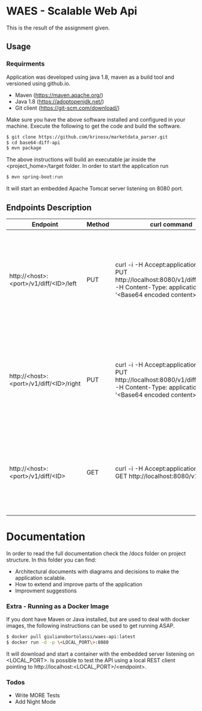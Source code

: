 # WAES - Scalable Web Api

This is the result of the assignment given.

## Usage

### Requirments

 Application was developed using java 1.8, maven as a build tool and versioned using github.io.
 - Maven (https://maven.apache.org/)
 - Java 1.8 (https://adoptopenjdk.net/)
 - Git client (https://git-scm.com/download/)

Make sure you have the above software installed and configured in your machine. Execute the following to get the code and build the software.

```sh
$ git clone https://github.com/krinosx/marketdata_parser.git
$ cd base64-diff-api
$ mvn package
```
The above instructions will build an executable jar inside the <project_home>/target folder. In order to start the application run
```sh
$ mvn spring-boot:run
```
It will start an embedded Apache Tomcat server listening on 8080 port.

## Endpoints Description

| Endpoint | Method | curl command | Description |
| ------ | ---- |------ |-----|
| http://\<host\>:\<port\>/v1/diff/\<ID\>/left | PUT | curl -i -H Accept:application/json -X PUT http://localhost:8080/v1/diff/\<ID\>/left -H Content-Type: application/json -d '\<Base64 encoded content\>' | Set the right side document to be compared for the given ID. If there is no comparision request with given ID it will create one. |
| http://\<host\>:\<port\>/v1/diff/\<ID\>/right | PUT | curl -i -H Accept:application/json -X PUT http://localhost:8080/v1/diff/\<ID\>/right -H Content-Type: application/json -d '\<Base64 encoded content\>' | Set the right side document to be compared for the given ID. If there is no comparision request with given ID it will create one. |
| http://\<host\>:\<port\>/v1/diff/\<ID\> | GET | curl -i -H Accept:application/json -X GET http://localhost:8080/v1/diff/\<ID\> | Get the comparision result for the Given ID. If there is no comparision with given ID an error will be reported |

# Documentation
In order to read the full documentation check the /docs folder on project structure. In this folder you can find:
* Architectural documents with diagrams and decisions to make the application scalable.
* How to extend and improve parts of the application
* Improvment suggestions


### Extra - Running as a Docker Image
If you dont have Maven or Java installed, but are used to deal with docker images, the following instructions can be used to get running ASAP.
```sh
$ docker pull giulianobortolassi/waes-api:latest
$ docker run -d -p \<LOCAL_PORT\>:8080
```
It will download and start a container with the embedded server listening on \<LOCAL_PORT\>. Is possible to test the API using a local REST client pointing to http://localhost:\<LOCAL_PORT\>/\<endpoint\>.

### Todos

 - Write MORE Tests
 - Add Night Mode
